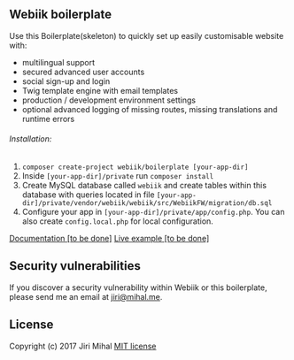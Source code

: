 ## Webiik boilerplate
Use this Boilerplate(skeleton) to quickly set up easily customisable website with:

- multilingual support
- secured advanced user accounts
- social sign-up and login
- Twig template engine with email templates
- production / development environment settings
- optional advanced logging of missing routes, missing translations and runtime errors

###### Installation:
1. `composer create-project webiik/boilerplate [your-app-dir]`
2. Inside `[your-app-dir]/private` run `composer install`
3. Create MySQL database called `webiik` and create tables within this database with queries located in file `[your-app-dir]/private/vendor/webiik/webiik/src/WebiikFW/migration/db.sql`
4. Configure your app in `[your-app-dir]/private/app/config.php`. You can also create `config.local.php` for local configuration.

[Documentation [to be done]]()
[Live example [to be done]]()

## Security vulnerabilities
If you discover a security vulnerability within Webiik or this boilerplate, please send me an email at jiri@mihal.me.

## License
Copyright (c) 2017 Jiri Mihal
[MIT license](http://opensource.org/licenses/MIT)